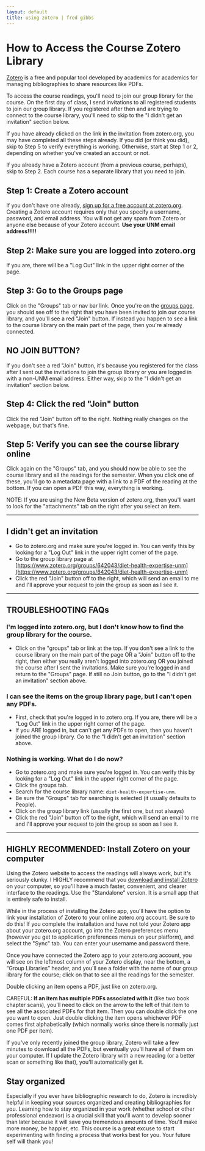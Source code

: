 ```yaml
---
layout: default
title: using zotero | fred gibbs  
---
```


# How to Access the Course Zotero Library

[Zotero](http://zotero.org) is a free and popular tool developed by academics for academics for managing bibliographies to share resources like PDFs.

To access the course readings, you'll need to join our group library for the course. On the first day of class, I send invitations to all registered students to join our group library. If you registered after then and are trying to connect to the course library, you'll need to skip to the "I didn't get an invitation" section below.

If you have already clicked on the link in the invitation from zotero.org, you may have completed all these steps already. If you did (or think you did), skip to Step 5 to verify everything is working. Otherwise, start at Step 1 or 2, depending on whether you've created an account or not.

If you already have a Zotero account (from a previous course, perhaps), skip to Step 2. Each course has a separate library that you need to join.



## Step 1: Create a Zotero account
If you don't have one already, [sign up for a free account at zotero.org](https://www.zotero.org/user/register). Creating a Zotero account requires only that you specify a username, password, and email address. You will not get any spam from Zotero or anyone else because of your Zotero account. **Use your UNM email address!!!!!**

## Step 2: Make sure you are logged into zotero.org
If you are, there will be a "Log Out" link in the upper right corner of the page.

## Step 3: Go to the Groups page
Click on the "Groups" tab or nav bar link. Once you're on the [groups page](https://www.zotero.org/groups/), you should see off to the right that you have been invited to join our course library, and you'll see a red "Join" button. If instead you happen to see a link to the course library on the main part of the page, then you're already connected.

## NO JOIN BUTTON?
If you don't see a red "Join" button, it's because you registered for the class after I sent out the invitations to join the group library or you are logged in with a non-UNM email address. Either way, skip to the "I didn't get an invitation" section below.

## Step 4: Click the red "Join" button
Click the red "Join" button off to the right. Nothing really changes on the webpage, but that's fine.  

## Step 5: Verify you can see the course library online
Click again on the "Groups" tab, and you should now be able to see the course library and all the readings for the semester. When you click one of these, you'll go to a metadata page with a link to a PDF of the reading at the bottom. If you can open a PDF this way, everything is working.

NOTE: If you are using the New Beta version of zotero.org, then you'll want to look for the "attachments" tab on the right after you select an item.

---


## I didn't get an invitation
- Go to zotero.org and make sure you're logged in. You can verify this by looking for a "Log Out" link in the upper right corner of the page.
- Go to the group library page at [https://www.zotero.org/groups/642043/diet-health-expertise-unm](https://www.zotero.org/groups/642043/diet-health-expertise-unm)
- Click the red "Join" button off to the right, which will send an email to me and I'll approve your request to join the group as soon as I see it.

---


## TROUBLESHOOTING FAQs

### I'm logged into zotero.org, but I don't know how to find the group library for the course.
- Click on the "groups" tab or link at the top. If you don't see a link to the course library on the main part of the page OR a "Join" button off to the right, then either you really aren't logged into zotero.org OR you joined the course after I sent the invitations. Make sure you're logged in and return to the "Groups" page. If still no Join button, go to the "I didn't get an invitation" section above.

### I can see the items on the group library page, but I can't open any PDFs.
- First, check that you're logged in to zotero.org. If you are, there will be a "Log Out" link in the upper right corner of the page.
- If you ARE logged in, but can't get any PDFs to open, then you haven't joined the group library. Go to the "I didn't get an invitation" section above.

### Nothing is working. What do I do now?
- Go to zotero.org and make sure you're logged in. You can verify this by looking for a "Log Out" link in the upper right corner of the page.
- Click the groups tab.
- Search for the course library name: `diet-health-expertise-unm`.
- Be sure the "Groups" tab for searching is selected (it usually defaults to People).
- Click on the group library link (usually the first one, but not always)
- Click the red "Join" button off to the right, which will send an email to me and I'll approve your request to join the group as soon as I see it.

---

## HIGHLY RECOMMENDED: Install Zotero on your computer
Using the Zotero website to access the readings will always work, but it's seriously clunky. I HIGHLY recommend that you [download and install Zotero](https://www.zotero.org/download/) on your computer, so you'll have a much faster, convenient, and clearer interface to the readings. Use the "Standalone" version. It is a small app that is entirely safe to install.

While in the process of installing the Zotero app, you'll have the option to link your installation of Zotero to your online zotero.org account. Be sure to do this! If you complete the installation and have not told your Zotero app about your zotero.org account, go into the Zotero preferences menu (however you get to application preferences menus on your platform), and select the "Sync" tab. You can enter your username and password there.

Once you have connected the Zotero app to your zotero.org account, you will see on the leftmost column of your Zotero display, near the bottom, a “Group Libraries” header, and you'll see a  folder with the name of our group library for the course; click on that to see all the readings for the semester.

Double clicking an item opens a PDF, just like on zotero.org.

CAREFUL: **If an item has multiple PDFs associated with it** (like two book chapter scans), you'll need to click on the arrow to the left of that item to see all the associated PDFs for that item. Then you can double click the one you want to open. Just double clicking the item opens whichever PDF comes first alphabetically (which normally works since there is normally just one PDF per item).

If you've only recently joined the group library, Zotero will take a few minutes to download all the PDFs, but eventually you'll have all of them on your computer. If I update the Zotero library with a new reading (or a better scan or something like that), you'll automatically get it.


## Stay organized
Especially if you ever have bibliographic research to do, Zotero is incredibly helpful in keeping your sources organized and creating bibliographies for you. Learning how to stay organized in your work (whether school or other professional endeavor) is a crucial skill that you'll want to develop sooner than later because it will save you tremendous amounts of time. You'll make more money, be happier, etc. This course is a great excuse to start experimenting with finding a process that works best for you. Your future self will thank you!
